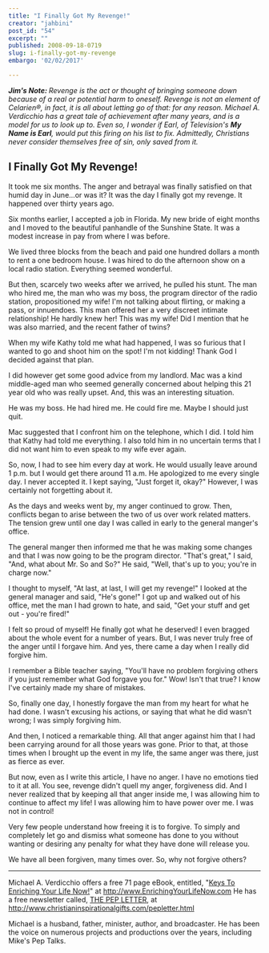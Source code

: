 ```yaml
---
title: "I Finally Got My Revenge!"
creator: "jahbini"
post_id: "54"
excerpt: ""
published: 2008-09-18-0719
slug: i-finally-got-my-revenge
embargo: '02/02/2017'

---
```

<em><strong>Jim's Note: </strong>Revenge is the act or thought of bringing someone down because of a real or potential harm to oneself.  Revenge is not an element of Celarien®, in fact, it is all about letting go of  that: for any reason.  Michael A. Verdicchio has a great tale of achievement after many years, and is  a model for us to look up to.  Even so, I wonder if Earl, of Television's <strong>My Name is Earl</strong>, would put this firing on his list to fix.  Admittedly, Christians never consider themselves free of sin, only saved from it.</em>

<h2>I Finally Got My Revenge!</h2>
 
It took me six months.  The anger and betrayal was finally satisfied on that humid day in June...or was it?  It was the day I finally got my revenge.  It happened over thirty years ago.

Six months earlier, I accepted a job in Florida.  My new bride of eight months and I moved to the beautiful panhandle of the Sunshine State.  It was a modest increase in pay from where I was before.

We lived three blocks from the beach and paid one hundred dollars a month to rent a one bedroom house.  I was hired to do the afternoon show on a local radio station.  Everything seemed wonderful.

But then, scarcely two weeks after we arrived, he pulled his stunt.  The man who hired me, the man who was my boss, the program director of the radio station, propositioned my wife! I'm not talking about flirting, or making a pass, or innuendoes.  This man offered her a very discreet intimate
relationship!  He hardly knew her!  This was my wife!  Did I mention that he was also married, and the recent father of twins?

When my wife Kathy told me what had happened, I was so furious that I wanted to go and shoot him on the spot!  I'm not kidding!  Thank God I decided against that plan.

I did however get some good advice from my landlord.  Mac was a kind middle-aged man who seemed generally concerned about helping this 21 year old who was really upset.  And, this was an interesting situation.

He was my boss.  He had hired me.  He could fire me.  Maybe I should just quit.

Mac suggested that I confront him on the telephone, which I did.  I told him that Kathy had told me everything.  I also told him in no uncertain terms that I did not want him to even speak to my wife ever again.

So, now, I had to see him every day at work.  He would usually leave around 1 p.m. but I would get there around 11 a.m.  He apologized to me every single day.  I never accepted it.  I kept saying, "Just forget it, okay?"  However, I was certainly not forgetting about it.

As the days and weeks went by, my anger continued to grow. Then, conflicts began to arise between the two of us over work related matters.  The tension grew until one day I was called in early to the general manger's office.

The general manger then informed me that he was making some changes and that I was now going to be the program director.  "That's great," I said, "And, what about Mr. So and So?"  He said, "Well, that's up to you; you're in charge now."

I thought to myself, "At last, at last, I will get my revenge!"  I looked at the general manager and said, "He's gone!"  I got up and walked out of his office, met the man I had grown to hate, and said, "Get your stuff and get out - you're fired!"

I felt so proud of myself!  He finally got what he deserved!  I even bragged about the whole event for a number of years.  But, I was never truly free of the anger until I forgave him.  And yes, there came a day when I really did forgive him.

I remember a Bible teacher saying, "You'll have no problem forgiving others if you just remember what God forgave you for."  Wow!  Isn't that true?  I know I've certainly made my share of mistakes.

So, finally one day, I honestly forgave the man from my heart for what he had done.  I wasn't excusing his actions, or saying that what he did wasn't wrong; I was simply forgiving him.

And then, I noticed a remarkable thing.  All that anger against him that I had been carrying around for all those years was gone.  Prior to that, at those times when I brought up the event in my life, the same anger was there, just as fierce as ever.

But now, even as I write this article, I have no anger.  I have no emotions tied to it at all.  You see, revenge didn't quell my anger, forgiveness did.  And I never realized that by keeping all that anger inside me, I was allowing him to continue to affect my life!  I was allowing him to have power over me.  I was not in control!

Very few people understand how freeing it is to forgive.  To simply and completely let go and dismiss what someone has done to you without wanting or desiring any penalty for what they have done will release you.

We have all been forgiven, many times over.  So, why not forgive others?


----------------------------------------------------
Michael A. Verdicchio offers a free 71 page eBook, entitled, "<a href="http://www.EnrichingYourLifeNow.com">Keys To Enriching Your Life Now!</a>" at
<a href="http://www.EnrichingYourLifeNow.com">http://www.EnrichingYourLifeNow.com</a> He has a free newsletter called, <a href="http://www.christianinspirationalgifts.com/pepletter.html">THE PEP LETTER</a>, at
<a href="http://www.christianinspirationalgifts.com/pepletter.html">http://www.christianinspirationalgifts.com/pepletter.html</a>


Michael is a husband, father, minister, author, and broadcaster. He has been the voice on numerous projects and productions over the years, including Mike's Pep Talks.